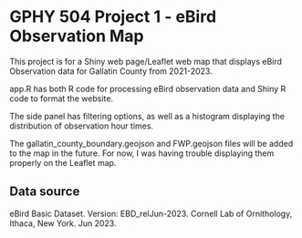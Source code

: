 # GPHY 504 Project 1 - eBird Observation Map
This project is for a Shiny web page/Leaflet web map that displays eBird Observation data for Gallatin County from 2021-2023. 

app.R has both R code for processing eBird observation data and Shiny R code to format the website. 

The side panel has filtering options, as well as a histogram displaying the distribution of observation hour times. 

The gallatin_county_boundary.geojson and FWP.geojson files will be added to the map in the future. For now, I was having trouble displaying them properly on the Leaflet map. 

## Data source 
eBird Basic Dataset. Version: EBD_relJun-2023. Cornell Lab of Ornithology, Ithaca, New York. Jun 2023.
